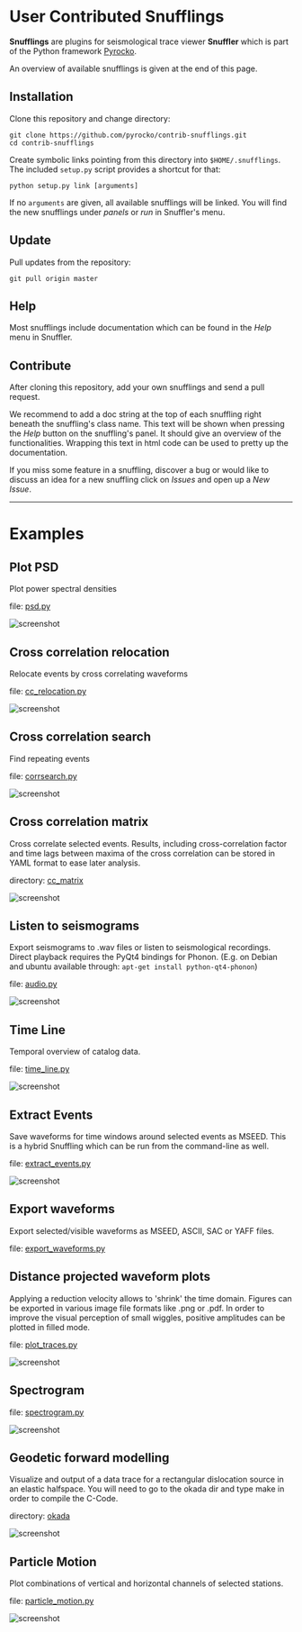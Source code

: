 User Contributed Snufflings
===========================

**Snufflings** are plugins for seismological trace viewer **Snuffler** which is
part of the Python framework [Pyrocko](http://pyrocko.org).

An overview of available snufflings is given at the end of this page.

Installation
------------
Clone this repository and change directory:

    git clone https://github.com/pyrocko/contrib-snufflings.git
    cd contrib-snufflings

Create symbolic links pointing from this directory into `$HOME/.snufflings`.
The included `setup.py` script provides a shortcut for that:

    python setup.py link [arguments]

If no `arguments` are given, all available snufflings will be linked. You will
find the new snufflings under *panels* or *run* in Snuffler's menu.

Update
------
Pull updates from the repository:

    git pull origin master

Help
----
Most snufflings include documentation which can be found in the *Help* menu in
Snuffler.

Contribute
----------
After cloning this repository, add your own snufflings and send a pull request.

We recommend to add a doc string at the top of each snuffling right
beneath the snuffling's class name. This text will be shown when pressing the
*Help* button on the snuffling's panel. It should give an overview of the
functionalities. Wrapping this text in html code can be used to pretty up the
documentation.

If you miss some feature in a snuffling, discover a bug or would like to
discuss an idea for a new snuffling click on *Issues* and open up a
*New Issue*.


-------------------------------------------------------------------------------

Examples
========

Plot PSD
--------

Plot power spectral densities

file: [psd.py](psd.py)

![screenshot](screenshots/psd.png)

Cross correlation relocation
----------------------------

Relocate events by cross correlating waveforms

file: [cc\_relocation.py](cc_relocation.py)

![screenshot](screenshots/cc_relocation.png)

Cross correlation search
------------------------

Find repeating events

file: [corrsearch.py](corrsearch.py)

![screenshot](screenshots/corrsearch.png)

Cross correlation matrix
------------------------

Cross correlate selected events. Results, including cross-correlation factor
and time lags between maxima of the cross correlation can be stored in YAML
format to ease later analysis.

directory: [cc\_matrix](cc_matrix)

![screenshot](screenshots/cc_matrix.png)

Listen to seismograms
---------------------

Export seismograms to .wav files or listen to seismological recordings. Direct
playback requires the PyQt4 bindings for Phonon.
(E.g. on Debian and ubuntu available through: `apt-get install python-qt4-phonon`)

file: [audio.py](audio.py)

![screenshot](screenshots/SeiSound.png)

Time Line
---------

Temporal overview of catalog data.

file: [time_line.py](time_line.py)

![screenshot](screenshots/timeline.png)

Extract Events
--------------

Save waveforms for time windows around selected events as MSEED. This is a
hybrid Snuffling which can be run from the command-line as well.

file: [extract_events.py](extract_events.py)

![screenshot](screenshots/extract_events.png)

Export waveforms
----------------

Export selected/visible waveforms as MSEED, ASCII, SAC or YAFF files.

file: [export_waveforms.py](export_waveforms.py)

Distance projected waveform plots
---------------------------------

Applying a reduction velocity allows to 'shrink' the time domain.
Figures can be exported in various image file formats like .png or .pdf.
In order to improve the visual perception of small wiggles, positive amplitudes can be plotted in filled mode.

file: [plot_traces.py](plot_traces.py)

![screenshot](screenshots/plot_traces.png)

Spectrogram
-----------

file: [spectrogram.py](spectrogram.py)

![screenshot](screenshots/spectrogram.png)

Geodetic forward modelling
--------------------------

Visualize and output of a data trace for a rectangular dislocation source in an elastic halfspace.
You will need to go to the okada dir and type make in order to compile the C-Code.

directory: [okada](okada)

![screenshot](screenshots/okada.png)

Particle Motion
---------------

Plot combinations of vertical and horizontal channels of selected stations.

file: [particle_motion.py](particle_motion.py)

![screenshot](screenshots/particle_motion.png)
